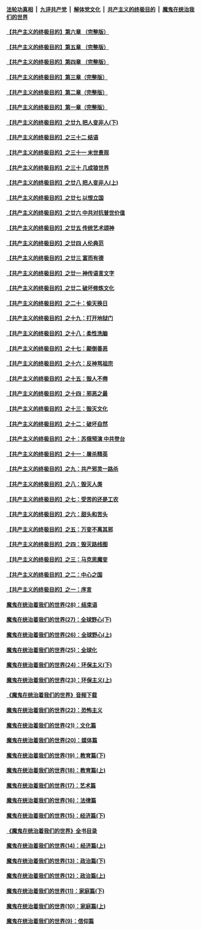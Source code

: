 

####  [法轮功真相](../../../../basic/blob/master/README.md?t=06241902) &nbsp;|&nbsp; [九评共产党](../../../../9ping.md/blob/master/README.md?t=06241902) &nbsp;|&nbsp; [解体党文化](../../../../jtdwh.md/blob/master/README.md?t=06241902)  &nbsp;|&nbsp; [共产主义的终极目的](../../../../gczydzjmd.md/blob/master/README.md?t=06241902) &nbsp;|&nbsp; [魔鬼在统治我们的世界](../../../../mgztzwmdsj.md/blob/master/README.md?t=06241902) 

#### [【共产主义的终极目的】第六章 （完整版）](../pages/nsc422/n11428913.md?t=06241902) 

#### [【共产主义的终极目的】第五章 （完整版）](../pages/nsc422/n11428912.md?t=06241902) 

#### [【共产主义的终极目的】第四章 （完整版）](../pages/nsc422/n11428907.md?t=06241902) 

#### [【共产主义的终极目的】第三章（完整版）](../pages/nsc422/n11428848.md?t=06241902) 

#### [【共产主义的终极目的】第二章（完整版）](../pages/nsc422/n11428831.md?t=06241902) 

#### [【共产主义的终极目的】第一章（完整版）](../pages/nsc422/n11417651.md?t=06241902) 

#### [【共产主义的终极目的】之廿九 把人变非人(下)](../pages/nsc422/n11344140.md?t=06241902) 

#### [【共产主义的终极目的】之三十二 结语](../pages/nsc422/n11360535.md?t=06241902) 

#### [【共产主义的终极目的】之三十一 末世景观](../pages/nsc422/n11351129.md?t=06241902) 

#### [【共产主义的终极目的】之三十 几成狼世界](../pages/nsc422/n11348280.md?t=06241902) 

#### [【共产主义的终极目的】之廿八 把人变非人(上)](../pages/nsc422/n11340492.md?t=06241902) 

#### [【共产主义的终极目的】之廿七 以恨立国](../pages/nsc422/n11336944.md?t=06241902) 

#### [【共产主义的终极目的】之廿六 中共对抗普世价值](../pages/nsc422/n11324785.md?t=06241902) 

#### [【共产主义的终极目的】之廿五 传统艺术颂神](../pages/nsc422/n11296396.md?t=06241902) 

#### [【共产主义的终极目的】之廿四 人伦典范](../pages/nsc422/n11296397.md?t=06241902) 

#### [【共产主义的终极目的】之廿三 富而有德](../pages/nsc422/n11283598.md?t=06241902) 

#### [【共产主义的终极目的】之廿一 神传语言文字](../pages/nsc422/n11263265.md?t=06241902) 

#### [【共产主义的终极目的】之廿二 破坏修炼文化](../pages/nsc422/n11245728.md?t=06241902) 

#### [【共产主义的终极目的】之二十：偷天换日](../pages/nsc422/n11238846.md?t=06241902) 

#### [【共产主义的终极目的】之十九：打开地狱门](../pages/nsc422/n11206376.md?t=06241902) 

#### [【共产主义的终极目的】之十八：柔性洗脑](../pages/nsc422/n11199994.md?t=06241902) 

#### [【共产主义的终极目的】之十七：颠倒善恶](../pages/nsc422/n11179782.md?t=06241902) 

#### [【共产主义的终极目的】之十六：反神骂祖宗](../pages/nsc422/n11166798.md?t=06241902) 

#### [【共产主义的终极目的】之十五：毁人不倦](../pages/nsc422/n11166792.md?t=06241902) 

#### [【共产主义的终极目的】之十四：邪恶之最](../pages/nsc422/n11150249.md?t=06241902) 

#### [【共产主义的终极目的】之十三：毁灭文化](../pages/nsc422/n11135227.md?t=06241902) 

#### [【共产主义的终极目的】之十二：破坏自然](../pages/nsc422/n11135214.md?t=06241902) 

#### [【共产主义的终极目的】之十：苏俄预演 中共登台](../pages/nsc422/n11118424.md?t=06241902) 

#### [【共产主义的终极目的】之十一：屠杀精英](../pages/nsc422/n11118442.md?t=06241902) 

#### [【共产主义的终极目的】之九：共产邪灵一路杀](../pages/nsc422/n11114139.md?t=06241902) 

#### [【共产主义的终极目的】之八：毁灭人类](../pages/nsc422/n11108503.md?t=06241902) 

#### [【共产主义的终极目的】之七：受苦的还是工农](../pages/nsc422/n11101809.md?t=06241902) 

#### [【共产主义的终极目的】之六：甜头和苦头](../pages/nsc422/n11096971.md?t=06241902) 

#### [【共产主义的终极目的】之五：万变不离其邪](../pages/nsc422/n11091285.md?t=06241902) 

#### [【共产主义的终极目的】之四：毁灭路线图](../pages/nsc422/n11086284.md?t=06241902) 

#### [【共产主义的终极目的】之三：马克思魔变](../pages/nsc422/n11061941.md?t=06241902) 

#### [【共产主义的终极目的】之二：中心之国](../pages/nsc422/n11047728.md?t=06241902) 

#### [【共产主义的终极目的】之一：序言](../pages/nsc422/n11086077.md?t=06241902) 

#### [魔鬼在统治着我们的世界(28)：结束语](../pages/nsc422/n10936246.md?t=06241902) 

#### [魔鬼在统治着我们的世界(27)：全球野心(下)](../pages/nsc422/n10928319.md?t=06241902) 

#### [魔鬼在统治着我们的世界(26)：全球野心(上)](../pages/nsc422/n10900318.md?t=06241902) 

#### [魔鬼在统治着我们的世界(25)：全球化](../pages/nsc422/n10788205.md?t=06241902) 

#### [魔鬼在统治着我们的世界(24)：环保主义(下)](../pages/nsc422/n10695307.md?t=06241902) 

#### [魔鬼在统治着我们的世界(23)：环保主义(上)](../pages/nsc422/n10688613.md?t=06241902) 

#### [《魔鬼在统治着我们的世界》音频下载](../pages/nsc422/n10635553.md?t=06241902) 

#### [魔鬼在统治着我们的世界(22)：恐怖主义](../pages/nsc422/n10614727.md?t=06241902) 

#### [魔鬼在统治着我们的世界(21)：文化篇](../pages/nsc422/n10597706.md?t=06241902) 

#### [魔鬼在统治着我们的世界(20)：媒体篇](../pages/nsc422/n10586579.md?t=06241902) 

#### [魔鬼在统治着我们的世界(19)：教育篇(下)](../pages/nsc422/n10564808.md?t=06241902) 

#### [魔鬼在统治着我们的世界(18)：教育篇(上)](../pages/nsc422/n10526970.md?t=06241902) 

#### [魔鬼在统治着我们的世界(17)：艺术篇](../pages/nsc422/n10499093.md?t=06241902) 

#### [魔鬼在统治着我们的世界(16)：法律篇](../pages/nsc422/n10485969.md?t=06241902) 

#### [魔鬼在统治着我们的世界(15)：经济篇(下)](../pages/nsc422/n10469975.md?t=06241902) 

#### [《魔鬼在统治着我们的世界》全书目录](../pages/nsc422/n10464261.md?t=06241902) 

#### [魔鬼在统治着我们的世界(14)：经济篇(上)](../pages/nsc422/n10457370.md?t=06241902) 

#### [魔鬼在统治着我们的世界(13)：政治篇(下)](../pages/nsc422/n10448270.md?t=06241902) 

#### [魔鬼在统治着我们的世界(12)：政治篇(上)](../pages/nsc422/n10444576.md?t=06241902) 

#### [魔鬼在统治着我们的世界(11)：家庭篇(下)](../pages/nsc422/n10440961.md?t=06241902) 

#### [魔鬼在统治着我们的世界(10)：家庭篇(上)](../pages/nsc422/n10435448.md?t=06241902) 

#### [魔鬼在统治着我们的世界(9)：信仰篇](../pages/nsc422/n10432159.md?t=06241902) 

